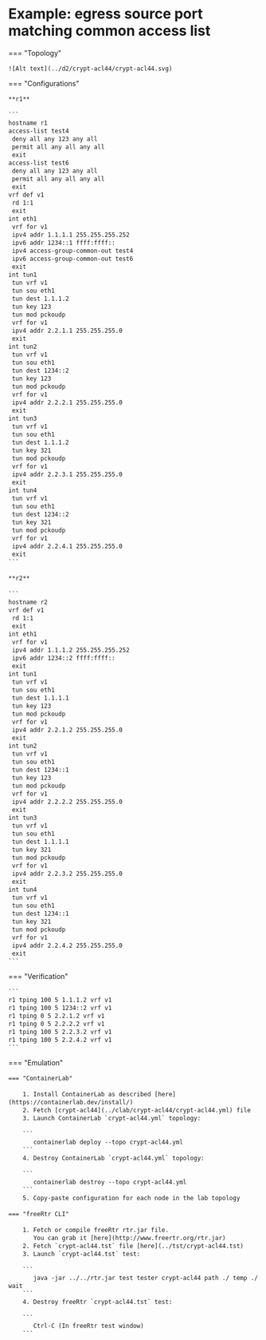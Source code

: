 # Example: egress source port matching common access list

=== "Topology"

    ![Alt text](../d2/crypt-acl44/crypt-acl44.svg)

=== "Configurations"

    **r1**

    ```
    hostname r1
    access-list test4
     deny all any 123 any all
     permit all any all any all
     exit
    access-list test6
     deny all any 123 any all
     permit all any all any all
     exit
    vrf def v1
     rd 1:1
     exit
    int eth1
     vrf for v1
     ipv4 addr 1.1.1.1 255.255.255.252
     ipv6 addr 1234::1 ffff:ffff::
     ipv4 access-group-common-out test4
     ipv6 access-group-common-out test6
     exit
    int tun1
     tun vrf v1
     tun sou eth1
     tun dest 1.1.1.2
     tun key 123
     tun mod pckoudp
     vrf for v1
     ipv4 addr 2.2.1.1 255.255.255.0
     exit
    int tun2
     tun vrf v1
     tun sou eth1
     tun dest 1234::2
     tun key 123
     tun mod pckoudp
     vrf for v1
     ipv4 addr 2.2.2.1 255.255.255.0
     exit
    int tun3
     tun vrf v1
     tun sou eth1
     tun dest 1.1.1.2
     tun key 321
     tun mod pckoudp
     vrf for v1
     ipv4 addr 2.2.3.1 255.255.255.0
     exit
    int tun4
     tun vrf v1
     tun sou eth1
     tun dest 1234::2
     tun key 321
     tun mod pckoudp
     vrf for v1
     ipv4 addr 2.2.4.1 255.255.255.0
     exit
    ```

    **r2**

    ```
    hostname r2
    vrf def v1
     rd 1:1
     exit
    int eth1
     vrf for v1
     ipv4 addr 1.1.1.2 255.255.255.252
     ipv6 addr 1234::2 ffff:ffff::
     exit
    int tun1
     tun vrf v1
     tun sou eth1
     tun dest 1.1.1.1
     tun key 123
     tun mod pckoudp
     vrf for v1
     ipv4 addr 2.2.1.2 255.255.255.0
     exit
    int tun2
     tun vrf v1
     tun sou eth1
     tun dest 1234::1
     tun key 123
     tun mod pckoudp
     vrf for v1
     ipv4 addr 2.2.2.2 255.255.255.0
     exit
    int tun3
     tun vrf v1
     tun sou eth1
     tun dest 1.1.1.1
     tun key 321
     tun mod pckoudp
     vrf for v1
     ipv4 addr 2.2.3.2 255.255.255.0
     exit
    int tun4
     tun vrf v1
     tun sou eth1
     tun dest 1234::1
     tun key 321
     tun mod pckoudp
     vrf for v1
     ipv4 addr 2.2.4.2 255.255.255.0
     exit
    ```

=== "Verification"

    ```
    r1 tping 100 5 1.1.1.2 vrf v1
    r1 tping 100 5 1234::2 vrf v1
    r1 tping 0 5 2.2.1.2 vrf v1
    r1 tping 0 5 2.2.2.2 vrf v1
    r1 tping 100 5 2.2.3.2 vrf v1
    r1 tping 100 5 2.2.4.2 vrf v1
    ```

=== "Emulation"

    === "ContainerLab"

        1. Install ContainerLab as described [here](https://containerlab.dev/install/)  
        2. Fetch [crypt-acl44](../clab/crypt-acl44/crypt-acl44.yml) file  
        3. Launch ContainerLab `crypt-acl44.yml` topology:  

        ```
           containerlab deploy --topo crypt-acl44.yml  
        ```
        4. Destroy ContainerLab `crypt-acl44.yml` topology:  

        ```
           containerlab destroy --topo crypt-acl44.yml  
        ```
        5. Copy-paste configuration for each node in the lab topology

    === "freeRtr CLI"

        1. Fetch or compile freeRtr rtr.jar file.  
           You can grab it [here](http://www.freertr.org/rtr.jar)  
        2. Fetch `crypt-acl44.tst` file [here](../tst/crypt-acl44.tst)  
        3. Launch `crypt-acl44.tst` test:  

        ```
           java -jar ../../rtr.jar test tester crypt-acl44 path ./ temp ./ wait
        ```
        4. Destroy freeRtr `crypt-acl44.tst` test:  

        ```
           Ctrl-C (In freeRtr test window)
        ```

